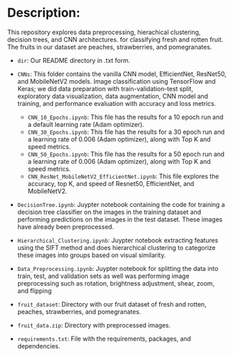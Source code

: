 # Description:

This repository explores data preprocessing, hierachical clustering, decision trees, and CNN architectures. for classifying fresh and rotten fruit. The fruits in our dataset are peaches, strawberries, and pomegranates.

- `dir`: Our README directory in .txt form.

- `CNNs`: This folder contains the vanilla CNN model, EfficientNet, ResNet50, and MobileNetV2 models.  Image classification using TensorFlow and Keras; we did data preparation with train-validation-test split, exploratory data visualization, data augmentation, CNN model and training, and performance evaluation with accuracy and loss metrics.
    - `CNN_10_Epochs.ipynb`: This file has the results for a 10 epoch run and a default learning rate (Adam optimizer).
    - `CNN_30_Epochs.ipynb`:  This file has the results for a 30 epoch run and a learning rate of 0.006 (Adam optimizer), along with Top K and speed metrics.
    - `CNN_50_Epochs.ipynb`: This file has the results for a 50 epoch run and a learning rate of 0.006 (Adam optimizer), along with Top K and speed metrics.
    - `CNN_ResNet_MobileNetV2_EfficientNet.ipynb`: This file explores the accuracy, top K, and speed of Resnet50, EfficientNet, and MobileNetV2.

- `DecisionTree.ipynb`: Juypter notebook containing the code for training a decision tree classifier on the images in the training dataset and performing predictions on the images in the test dataset. These images have already been preprocessed.

- `Hierarchical_Clustering.ipynb`: Juypter notebook extracting features using the SIFT method and does hierarchical clustering to categorize these images into groups based on visual similarity.

- `Data_Preprocessing.ipynb`: Juypter notebook for splitting the data into train, test, and validation sets as well was performing image preprocessing such as rotation, brightness adjustment, shear, zoom, and flipping

- `fruit_dataset`: Directory with our fruit dataset of fresh and rotten, peaches, strawberries, and pomegranates.
- `fruit_data.zip`: Directory with preprocessed images.
- `requirements.txt`: File with the requirements, packages, and dependencies.

